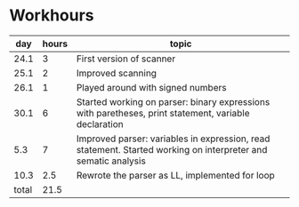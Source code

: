 # Workhours

|day|hours|topic|
|---|---|---|
|24.1|3|First version of scanner|
|25.1|2|Improved scanning|
|26.1|1|Played around with signed numbers|
|30.1|6|Started working on parser: binary expressions with paretheses, print statement, variable declaration|
|5.3|7| Improved parser: variables in expression, read statement. Started working on interpreter and sematic analysis|
|10.3|2.5| Rewrote the parser as LL, implemented for loop|
|total|21.5||